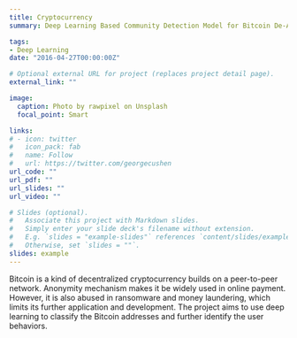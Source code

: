 ```yaml
---
title: Cryptocurrency
summary: Deep Learning Based Community Detection Model for Bitcoin De-Anonymization

tags:
- Deep Learning
date: "2016-04-27T00:00:00Z"

# Optional external URL for project (replaces project detail page).
external_link: ""

image:
  caption: Photo by rawpixel on Unsplash
  focal_point: Smart

links:
# - icon: twitter
#   icon_pack: fab
#   name: Follow
#   url: https://twitter.com/georgecushen
url_code: ""
url_pdf: ""
url_slides: ""
url_video: ""

# Slides (optional).
#   Associate this project with Markdown slides.
#   Simply enter your slide deck's filename without extension.
#   E.g. `slides = "example-slides"` references `content/slides/example-slides.md`.
#   Otherwise, set `slides = ""`.
slides: example
---
```


Bitcoin is a kind of decentralized cryptocurrency builds on a peer-to-peer network. Anonymity mechanism makes it be widely used in online payment. However, it is also abused in ransomware and money laundering, which limits its further application and development. The project aims to use deep learning to classify the Bitcoin addresses and further identify the user behaviors.
